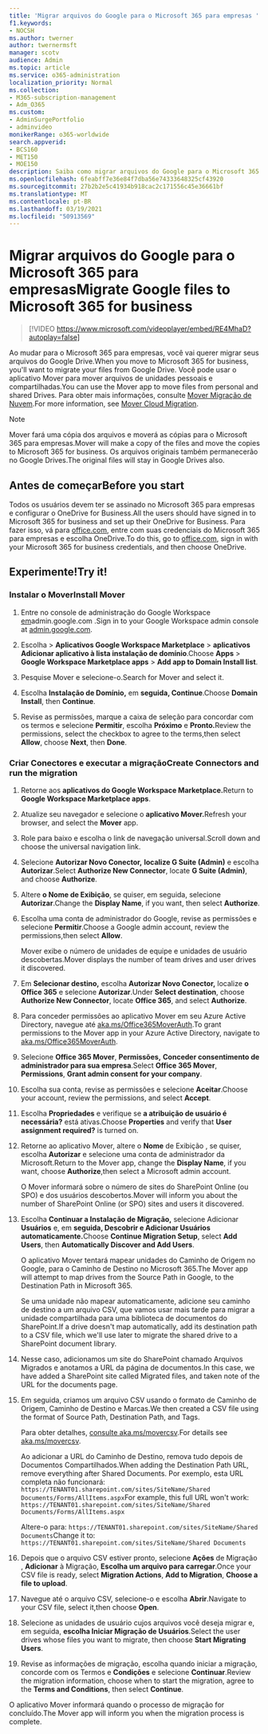 ```yaml
---
title: 'Migrar arquivos do Google para o Microsoft 365 para empresas '
f1.keywords:
- NOCSH
ms.author: twerner
author: twernermsft
manager: scotv
audience: Admin
ms.topic: article
ms.service: o365-administration
localization_priority: Normal
ms.collection:
- M365-subscription-management
- Adm_O365
ms.custom:
- AdminSurgePortfolio
- adminvideo
monikerRange: o365-worldwide
search.appverid:
- BCS160
- MET150
- MOE150
description: Saiba como migrar arquivos do Google para o Microsoft 365 para empresas usando o Mover.
ms.openlocfilehash: 6feabff7e36e84f7dba56e74333648325cf43920
ms.sourcegitcommit: 27b2b2e5c41934b918cac2c171556c45e36661bf
ms.translationtype: MT
ms.contentlocale: pt-BR
ms.lasthandoff: 03/19/2021
ms.locfileid: "50913569"
---
```

# <a name="migrate-google-files-to-microsoft-365-for-business"></a><span data-ttu-id="7c6a3-103">Migrar arquivos do Google para o Microsoft 365 para empresas</span><span class="sxs-lookup"><span data-stu-id="7c6a3-103">Migrate Google files to Microsoft 365 for business</span></span> 

> [!VIDEO https://www.microsoft.com/videoplayer/embed/RE4MhaD?autoplay=false]

<span data-ttu-id="7c6a3-104">Ao mudar para o Microsoft 365 para empresas, você vai querer migrar seus arquivos do Google Drive.</span><span class="sxs-lookup"><span data-stu-id="7c6a3-104">When you move to Microsoft 365 for business, you'll want to migrate your files from Google Drive.</span></span> <span data-ttu-id="7c6a3-105">Você pode usar o aplicativo Mover para mover arquivos de unidades pessoais e compartilhadas.</span><span class="sxs-lookup"><span data-stu-id="7c6a3-105">You can use the Mover app to move files from personal and shared Drives.</span></span> <span data-ttu-id="7c6a3-106">Para obter mais informações, consulte [Mover Migração de Nuvem](/sharepointmigration/mover-plan-migration).</span><span class="sxs-lookup"><span data-stu-id="7c6a3-106">For more information, see [Mover Cloud Migration](/sharepointmigration/mover-plan-migration).</span></span>

> [!NOTE]
> <span data-ttu-id="7c6a3-107">Mover fará uma cópia dos arquivos e moverá as cópias para o Microsoft 365 para empresas.</span><span class="sxs-lookup"><span data-stu-id="7c6a3-107">Mover will make a copy of the files and move the copies to Microsoft 365 for business.</span></span> <span data-ttu-id="7c6a3-108">Os arquivos originais também permanecerão no Google Drives.</span><span class="sxs-lookup"><span data-stu-id="7c6a3-108">The original files will stay in Google Drives also.</span></span>

## <a name="before-you-start"></a><span data-ttu-id="7c6a3-109">Antes de começar</span><span class="sxs-lookup"><span data-stu-id="7c6a3-109">Before you start</span></span>

<span data-ttu-id="7c6a3-110">Todos os usuários devem ter se assinado no Microsoft 365 para empresas e configurar o OneDrive for Business.</span><span class="sxs-lookup"><span data-stu-id="7c6a3-110">All the users should have signed in to Microsoft 365 for business and set up their OneDrive for Business.</span></span> <span data-ttu-id="7c6a3-111">Para fazer isso, vá para [office.com](https://office.com), entre com suas credenciais do Microsoft 365 para empresas e escolha OneDrive.</span><span class="sxs-lookup"><span data-stu-id="7c6a3-111">To do this, go to [office.com](https://office.com), sign in with your Microsoft 365 for business credentials, and then choose OneDrive.</span></span>

## <a name="try-it"></a><span data-ttu-id="7c6a3-112">Experimente!</span><span class="sxs-lookup"><span data-stu-id="7c6a3-112">Try it!</span></span>

### <a name="install-mover"></a><span data-ttu-id="7c6a3-113">Instalar o Mover</span><span class="sxs-lookup"><span data-stu-id="7c6a3-113">Install Mover</span></span>

1. <span data-ttu-id="7c6a3-114">Entre no console de administração do Google Workspace [em](https://admin.google.com)admin.google.com .</span><span class="sxs-lookup"><span data-stu-id="7c6a3-114">Sign in to your Google Workspace admin console at [admin.google.com](https://admin.google.com).</span></span>

1. <span data-ttu-id="7c6a3-115">Escolha   >  **Aplicativos Google Workspace Marketplace**  >  **aplicativos Adicionar aplicativo à lista instalação de domínio**.</span><span class="sxs-lookup"><span data-stu-id="7c6a3-115">Choose **Apps** > **Google Workspace Marketplace apps** > **Add app to Domain Install list**.</span></span>

1. <span data-ttu-id="7c6a3-116">Pesquise Mover e selecione-o.</span><span class="sxs-lookup"><span data-stu-id="7c6a3-116">Search for Mover and select it.</span></span>

1. <span data-ttu-id="7c6a3-117">Escolha **Instalação de Domínio,** em **seguida, Continue**.</span><span class="sxs-lookup"><span data-stu-id="7c6a3-117">Choose **Domain Install**, then **Continue**.</span></span>

1. <span data-ttu-id="7c6a3-118">Revise as permissões, marque a caixa de seleção para concordar com os termos e selecione **Permitir**, escolha **Próximo** e **Pronto.**</span><span class="sxs-lookup"><span data-stu-id="7c6a3-118">Review the permissions, select the checkbox to agree to the terms,then select **Allow**, choose **Next**, then **Done**.</span></span>

### <a name="create-connectors-and-run-the-migration"></a><span data-ttu-id="7c6a3-119">Criar Conectores e executar a migração</span><span class="sxs-lookup"><span data-stu-id="7c6a3-119">Create Connectors and run the migration</span></span>

1. <span data-ttu-id="7c6a3-120">Retorne aos **aplicativos do Google Workspace Marketplace.**</span><span class="sxs-lookup"><span data-stu-id="7c6a3-120">Return to **Google Workspace Marketplace apps**.</span></span>
1. <span data-ttu-id="7c6a3-121">Atualize seu navegador e selecione o **aplicativo Mover.**</span><span class="sxs-lookup"><span data-stu-id="7c6a3-121">Refresh your browser, and select the **Mover** app.</span></span>
1. <span data-ttu-id="7c6a3-122">Role para baixo e escolha o link de navegação universal.</span><span class="sxs-lookup"><span data-stu-id="7c6a3-122">Scroll down and choose the universal navigation link.</span></span>
1. <span data-ttu-id="7c6a3-123">Selecione **Autorizar Novo Conector,** **localize G Suite (Admin)** e escolha **Autorizar**.</span><span class="sxs-lookup"><span data-stu-id="7c6a3-123">Select **Authorize New Connector**, locate **G Suite (Admin)**, and choose **Authorize**.</span></span>
1. <span data-ttu-id="7c6a3-124">Altere **o Nome de Exibição**, se quiser, em seguida, selecione **Autorizar**.</span><span class="sxs-lookup"><span data-stu-id="7c6a3-124">Change the **Display Name**, if you want, then select **Authorize**.</span></span>
1. <span data-ttu-id="7c6a3-125">Escolha uma conta de administrador do Google, revise as permissões e selecione **Permitir**.</span><span class="sxs-lookup"><span data-stu-id="7c6a3-125">Choose a Google admin account, review the permissions,then select **Allow**.</span></span>

    <span data-ttu-id="7c6a3-126">Mover exibe o número de unidades de equipe e unidades de usuário descobertas.</span><span class="sxs-lookup"><span data-stu-id="7c6a3-126">Mover displays the number of team drives and user drives it discovered.</span></span> 

1. <span data-ttu-id="7c6a3-127">Em **Selecionar destino,** escolha **Autorizar Novo Conector,** localize **o Office 365** e selecione **Autorizar**.</span><span class="sxs-lookup"><span data-stu-id="7c6a3-127">Under **Select destination**, choose **Authorize New Connector**, locate **Office 365**, and select **Authorize**.</span></span>
1. <span data-ttu-id="7c6a3-128">Para conceder permissões ao aplicativo Mover em seu Azure Active Directory, navegue até [aka.ms/Office365MoverAuth](https://aka.ms/Office365MoverAuth).</span><span class="sxs-lookup"><span data-stu-id="7c6a3-128">To grant permissions to the Mover app in your Azure Active Directory, navigate to [aka.ms/Office365MoverAuth](https://aka.ms/Office365MoverAuth).</span></span>
1. <span data-ttu-id="7c6a3-129">Selecione **Office 365 Mover**, **Permissões,** **Conceder consentimento de administrador para sua empresa**.</span><span class="sxs-lookup"><span data-stu-id="7c6a3-129">Select **Office 365 Mover**, **Permissions**, **Grant admin consent for your company**.</span></span>
1. <span data-ttu-id="7c6a3-130">Escolha sua conta, revise as permissões e selecione **Aceitar**.</span><span class="sxs-lookup"><span data-stu-id="7c6a3-130">Choose your account, review the permissions, and select **Accept**.</span></span>
1. <span data-ttu-id="7c6a3-131">Escolha **Propriedades** e verifique se **a atribuição de usuário é necessária?** está ativas.</span><span class="sxs-lookup"><span data-stu-id="7c6a3-131">Choose **Properties** and verify that **User assignment required?** is turned on.</span></span>
1. <span data-ttu-id="7c6a3-132">Retorne ao aplicativo Mover, altere o **Nome** de Exibição , se quiser, escolha **Autorizar** e selecione uma conta de administrador da Microsoft.</span><span class="sxs-lookup"><span data-stu-id="7c6a3-132">Return to the Mover app, change the **Display Name**, if you want, choose **Authorize**,then select a Microsoft admin account.</span></span>

    <span data-ttu-id="7c6a3-133">O Mover informará sobre o número de sites do SharePoint Online (ou SPO) e dos usuários descobertos.</span><span class="sxs-lookup"><span data-stu-id="7c6a3-133">Mover will inform you about the number of SharePoint Online (or SPO) sites and users it discovered.</span></span>
1. <span data-ttu-id="7c6a3-134">Escolha **Continuar a Instalação de Migração,** selecione Adicionar **Usuários** e, em **seguida, Descobrir e Adicionar Usuários automaticamente.**</span><span class="sxs-lookup"><span data-stu-id="7c6a3-134">Choose **Continue Migration Setup**, select **Add Users**, then **Automatically Discover and Add Users**.</span></span>

    <span data-ttu-id="7c6a3-135">O aplicativo Mover tentará mapear unidades do Caminho de Origem no Google, para o Caminho de Destino no Microsoft 365.</span><span class="sxs-lookup"><span data-stu-id="7c6a3-135">The Mover app will attempt to map drives from the Source Path in Google, to the Destination Path in Microsoft 365.</span></span> 

    <span data-ttu-id="7c6a3-136">Se uma unidade não mapear automaticamente, adicione seu caminho de destino a um arquivo CSV, que vamos usar mais tarde para migrar a unidade compartilhada para uma biblioteca de documentos do SharePoint.</span><span class="sxs-lookup"><span data-stu-id="7c6a3-136">If a drive doesn't map automatically, add its destination path to a CSV file, which we'll use later to migrate the shared drive to a SharePoint document library.</span></span> 

1. <span data-ttu-id="7c6a3-137">Nesse caso, adicionamos um site do SharePoint chamado Arquivos Migrados e anotamos a URL da página de documentos.</span><span class="sxs-lookup"><span data-stu-id="7c6a3-137">In this case, we have added a SharePoint site called Migrated files, and taken note of the URL for the documents page.</span></span> 
1. <span data-ttu-id="7c6a3-138">Em seguida, criamos um arquivo CSV usando o formato de Caminho de Origem, Caminho de Destino e Marcas.</span><span class="sxs-lookup"><span data-stu-id="7c6a3-138">We then created a CSV file using the format of Source Path, Destination Path, and Tags.</span></span> 

    <span data-ttu-id="7c6a3-139">Para obter detalhes, [consulte aka.ms/movercsv](/sharepointmigration/mover-create-migration-csv).</span><span class="sxs-lookup"><span data-stu-id="7c6a3-139">For details see [aka.ms/movercsv](/sharepointmigration/mover-create-migration-csv).</span></span>

    <span data-ttu-id="7c6a3-140">Ao adicionar a URL do Caminho de Destino, remova tudo depois de Documentos Compartilhados.</span><span class="sxs-lookup"><span data-stu-id="7c6a3-140">When adding the Destination Path URL, remove everything after Shared Documents.</span></span> <span data-ttu-id="7c6a3-141">Por exemplo, esta URL completa não funcionará: `https://TENANT01.sharepoint.com/sites/SiteName/Shared Documents/Forms/AllItems.aspx`</span><span class="sxs-lookup"><span data-stu-id="7c6a3-141">For example, this full URL won't work: `https://TENANT01.sharepoint.com/sites/SiteName/Shared Documents/Forms/AllItems.aspx`</span></span>

    <span data-ttu-id="7c6a3-142">Altere-o para: `https://TENANT01.sharepoint.com/sites/SiteName/Shared Documents`</span><span class="sxs-lookup"><span data-stu-id="7c6a3-142">Change it to: `https://TENANT01.sharepoint.com/sites/SiteName/Shared Documents`</span></span>

1. <span data-ttu-id="7c6a3-143">Depois que o arquivo CSV estiver pronto, selecione **Ações** de Migração , **Adicionar** à Migração, **Escolha um arquivo para carregar**.</span><span class="sxs-lookup"><span data-stu-id="7c6a3-143">Once your CSV file is ready, select **Migration Actions**, **Add to Migration**, **Choose a file to upload**.</span></span>
1. <span data-ttu-id="7c6a3-144">Navegue até o arquivo CSV, selecione-o e escolha **Abrir**.</span><span class="sxs-lookup"><span data-stu-id="7c6a3-144">Navigate to your CSV file, select it,then choose **Open**.</span></span>
1. <span data-ttu-id="7c6a3-145">Selecione as unidades de usuário cujos arquivos você deseja migrar e, em seguida, **escolha Iniciar Migração de Usuários**.</span><span class="sxs-lookup"><span data-stu-id="7c6a3-145">Select the user drives whose files you want to migrate, then choose **Start Migrating Users**.</span></span>
1. <span data-ttu-id="7c6a3-146">Revise as informações de migração, escolha quando iniciar a migração, concorde com os Termos e **Condições** e selecione **Continuar**.</span><span class="sxs-lookup"><span data-stu-id="7c6a3-146">Review the migration information, choose when to start the migration, agree to the **Terms and Conditions**, then select **Continue**.</span></span>

<span data-ttu-id="7c6a3-147">O aplicativo Mover informará quando o processo de migração for concluído.</span><span class="sxs-lookup"><span data-stu-id="7c6a3-147">The Mover app will inform you when the migration process is complete.</span></span>
